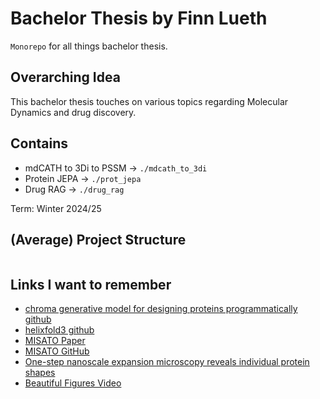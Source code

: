 # Bachelor Thesis by Finn Lueth

`Monorepo` for all things bachelor thesis.

## Overarching Idea

This bachelor thesis touches on various topics regarding Molecular Dynamics and drug discovery.

## Contains

* mdCATH to 3Di to PSSM → `./mdcath_to_3di`
* Protein JEPA → `./prot_jepa`
* Drug RAG → `./drug_rag`

Term: Winter 2024/25


## (Average) Project Structure


```

```


## Links I want to remember

* [chroma generative model for designing proteins programmatically github](https://github.com/generatebio/chroma)
* [helixfold3 github](https://github.com/PaddlePaddle/PaddleHelix/tree/dev/apps/protein_folding/helixfold3)
* [MISATO Paper](https://www.nature.com/articles/s43588-024-00627-2#data-availability)
* [MISATO GitHub](https://github.com/t7morgen/misato-dataset?tab=readme-ov-file)
* [One-step nanoscale expansion microscopy reveals individual protein shapes](https://www.nature.com/articles/s41587-024-02431-9)
* [Beautiful Figures Video](https://www.youtube.com/watch?v=i-HAjex6VtM)